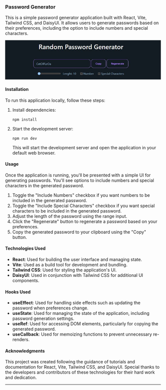 ### Password Generator

This is a simple password generator application built with React, Vite, Tailwind CSS, and DaisyUI. It allows users to generate passwords based on their preferences, including the option to include numbers and special characters.

![landing-page](./src/assets/landing.JPG)

#### Installation

To run this application locally, follow these steps:

1. Install dependencies:

   ```
   npm install
   ```

2. Start the development server:

   ```
   npm run dev
   ```

   This will start the development server and open the application in your default web browser.

#### Usage

Once the application is running, you'll be presented with a simple UI for generating passwords. You'll see options to include numbers and special characters in the generated password.

1. Toggle the "Include Numbers" checkbox if you want numbers to be included in the generated password.
2. Toggle the "Include Special Characters" checkbox if you want special characters to be included in the generated password.
3. Adjust the length of the password using the range input.
4. Click the "Regenerate" button to regenerate a password based on your preferences.
5. Copy the generated password to your clipboard using the "Copy" button.

#### Technologies Used

- **React**: Used for building the user interface and managing state.
- **Vite**: Used as a build tool for development and bundling.
- **Tailwind CSS**: Used for styling the application's UI.
- **DaisyUI**: Used in conjunction with Tailwind CSS for additional UI components.

#### Hooks Used

- **useEffect**: Used for handling side effects such as updating the password when preferences change.
- **useState**: Used for managing the state of the application, including password generation settings.
- **useRef**: Used for accessing DOM elements, particularly for copying the generated password.
- **useCallback**: Used for memoizing functions to prevent unnecessary re-renders.

#### Acknowledgments

This project was created following the guidance of tutorials and documentation for React, Vite, Tailwind CSS, and DaisyUI. Special thanks to the developers and contributors of these technologies for their hard work and dedication.

---
